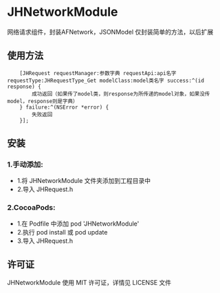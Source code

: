 # JHNetworkModule
网络请求组件，封装AFNetwork，JSONModel
仅封装简单的方法，以后扩展
## 使用方法

```objc
    [JHRequest requestManager:参数字典 requestApi:api名字 requestType:JHRequestType_Get modelClass:model类名字 success:^(id response) {
        成功返回（如果传了model类，则response为所传递的model对象，如果没传model，response则是字典）
    } failure:^(NSError *error) {
        失败返回
    }];
```

##  安装
### 1.手动添加:<br>
*   1.将 JHNetworkModule 文件夹添加到工程目录中<br>
*   2.导入 JHRequest.h

### 2.CocoaPods:<br>
*   1.在 Podfile 中添加 pod 'JHNetworkModule'<br>
*   2.执行 pod install 或 pod update<br>
*   3.导入 JHRequest.h



##  许可证
JHNetworkModule 使用 MIT 许可证，详情见 LICENSE 文件
